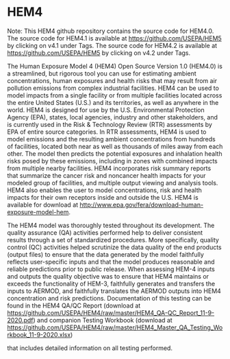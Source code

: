 # HEM4

Note: This HEM4 github repository contains the source code for HEM4.0. The source code for HEM4.1 is available at https://github.com/USEPA/HEM5 by clicking on v4.1 under Tags. The source code for HEM4.2 is available at https://github.com/USEPA/HEM5 by clicking on v4.2 under Tags.

The Human Exposure Model 4 (HEM4) Open Source Version 1.0 (HEM4.0) is a streamlined, but rigorous tool 
you can use for estimating ambient concentrations, human exposures and health risks that may 
result from air pollution emissions from complex industrial facilities. HEM4 can be used to 
model impacts from a single facility or from multiple facilities located across the entire 
United States (U.S.) and its territories, as well as anywhere in the world. HEM4 is designed 
for use by the U.S. Environmental Protection Agency (EPA), states, local agencies, industry 
and other stakeholders, and is currently used in the Risk & Technology Review (RTR) assessments 
by EPA of entire source categories. In RTR assessments, HEM4 is used to model emissions and the 
resulting ambient concentrations from hundreds of facilities, located both near as well as 
thousands of miles away from each other. The model then predicts the potential exposures and 
inhalation health risks posed by these emissions, including in zones with combined impacts 
from multiple nearby facilities. HEM4 incorporates risk summary reports that summarize the 
cancer risk and noncancer health impacts for your modeled group of facilities, and multiple 
output viewing and analysis tools. HEM4 also enables the user to model concentrations, risk 
and health impacts for their own receptors inside and outside the U.S. HEM4 is available for 
download at http://www.epa.gov/fera/download-human-exposure-model-hem.

The HEM4 model was thoroughly tested throughout its development. The quality assurance (QA) 
activities performed help to deliver consistent results through a set of standardized procedures. 
More specifically, quality control (QC) activities helped scrutinize the data quality of the end 
products (output files) to ensure that the data generated by the model faithfully reflects 
user-specific inputs and that the model produces reasonable and reliable predictions prior to 
public release. When assessing HEM-4 inputs and outputs the quality objective was to ensure that 
HEM4 maintains or exceeds the functionality of HEM-3, faithfully generates and transfers the 
inputs to AERMOD, and faithfully translates the AERMOD outputs into HEM4 concentration and risk 
predictions. Documentation of this testing can be found in the HEM4 QA/QC Report 
(download at https://github.com/USEPA/HEM4/raw/master/HEM4_QA-QC_Report_11-9-2020.pdf) 
and companion Testing Workbook (download at https://github.com/USEPA/HEM4/raw/master/HEM4_Master_QA_Testing_Workbook_11-9-2020.xlsx)

that includes detailed information on all testing performed.
